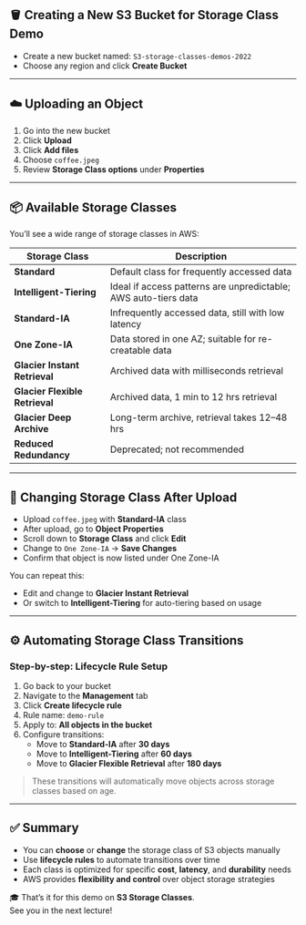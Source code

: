 ## 🪣 Creating a New S3 Bucket for Storage Class Demo

- Create a new bucket named: `S3-storage-classes-demos-2022`
- Choose any region and click **Create Bucket**

---

## ☁️ Uploading an Object

1. Go into the new bucket
2. Click **Upload**
3. Click **Add files**
4. Choose `coffee.jpeg`
5. Review **Storage Class options** under **Properties**

---

## 📦 Available Storage Classes

You’ll see a wide range of storage classes in AWS:

| Storage Class                | Description                                                                 |
|-----------------------------|-----------------------------------------------------------------------------|
| **Standard**                | Default class for frequently accessed data                                  |
| **Intelligent-Tiering**     | Ideal if access patterns are unpredictable; AWS auto-tiers data             |
| **Standard-IA**             | Infrequently accessed data, still with low latency                          |
| **One Zone-IA**             | Data stored in one AZ; suitable for re-creatable data                       |
| **Glacier Instant Retrieval** | Archived data with milliseconds retrieval                                  |
| **Glacier Flexible Retrieval** | Archived data, 1 min to 12 hrs retrieval                                 |
| **Glacier Deep Archive**    | Long-term archive, retrieval takes 12–48 hrs                                |
| **Reduced Redundancy**      | Deprecated; not recommended                                                 |

---

## 🔁 Changing Storage Class After Upload

- Upload `coffee.jpeg` with **Standard-IA** class
- After upload, go to **Object Properties**
- Scroll down to **Storage Class** and click **Edit**
- Change to `One Zone-IA` → **Save Changes**
- Confirm that object is now listed under One Zone-IA

You can repeat this:
- Edit and change to **Glacier Instant Retrieval**
- Or switch to **Intelligent-Tiering** for auto-tiering based on usage

---

## ⚙️ Automating Storage Class Transitions

### Step-by-step: Lifecycle Rule Setup

1. Go back to your bucket
2. Navigate to the **Management** tab
3. Click **Create lifecycle rule**
4. Rule name: `demo-rule`
5. Apply to: **All objects in the bucket**
6. Configure transitions:
    - Move to **Standard-IA** after **30 days**
    - Move to **Intelligent-Tiering** after **60 days**
    - Move to **Glacier Flexible Retrieval** after **180 days**

> These transitions will automatically move objects across storage classes based on age.

---

## ✅ Summary

- You can **choose** or **change** the storage class of S3 objects manually
- Use **lifecycle rules** to automate transitions over time
- Each class is optimized for specific **cost**, **latency**, and **durability** needs
- AWS provides **flexibility and control** over object storage strategies

🎓 That’s it for this demo on **S3 Storage Classes**.  
See you in the next lecture!
